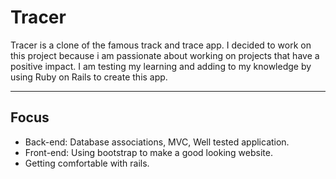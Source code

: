 # Tracer

Tracer is a clone of the famous track and trace app. I decided to work on this project because i am passionate about working on projects that have a positive impact. 
I am testing my learning and adding to my knowledge by using Ruby on Rails to create this app. 

---

## Focus

- Back-end: Database associations, MVC, Well tested application.
- Front-end: Using bootstrap to make a good looking website.
- Getting comfortable with rails. 



